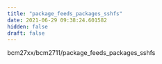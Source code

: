 ```yaml
---
title: "package_feeds_packages_sshfs"
date: 2021-06-29 09:38:24.601582
hidden: false
draft: false
---
```


bcm27xx/bcm2711/package_feeds_packages_sshfs

